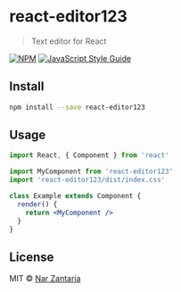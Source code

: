 # react-editor123

> Text editor for React

[![NPM](https://img.shields.io/npm/v/react-editor123.svg)](https://www.npmjs.com/package/react-editor123) [![JavaScript Style Guide](https://img.shields.io/badge/code_style-standard-brightgreen.svg)](https://standardjs.com)

## Install

```bash
npm install --save react-editor123
```

## Usage

```jsx
import React, { Component } from 'react'

import MyComponent from 'react-editor123'
import 'react-editor123/dist/index.css'

class Example extends Component {
  render() {
    return <MyComponent />
  }
}
```

## License

MIT © [Nar Zantaria](https://github.com/narzantaria)
